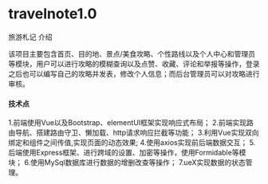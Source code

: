 # travelnote1.0

旅游札记 介绍

该项目主要包含首页、目的地、景点/美食攻略、个性路线以及个人中心和管理员等模块，用户可以进行攻略的模糊查询以及点赞、收藏、评论和举报等操作，登录之后也可以编写自己的攻略并发表，修改个人信息；而后台管理员可以对攻略进行审核。

#### 技术点

1.前端使用Vue以及Bootstrap、elementUI框架实现响应式布局；
2.前端实现路由导航、搭建路由守卫、懒加载、http请求响应拦截等功能；
3.利用Vue实现双向绑定和组件之间传值,实现页面的动态效果;
4.使用axios实现前后端数据交互；
5.后端使用Express框架、进行跨域的设置、加密等操作，使用Formidable等模块；
6.使用MySql数据库进行数据的增删改查等操作；
7.ueX实现数据的状态管理。
